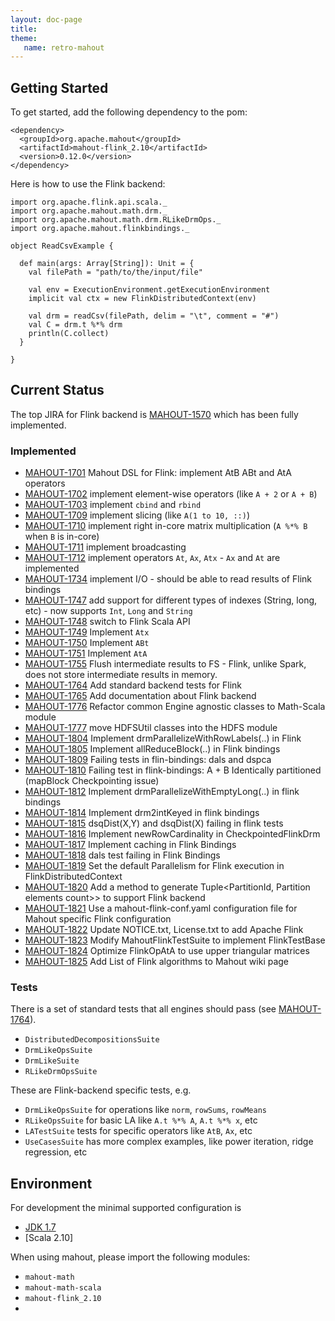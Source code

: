 ```yaml
---
layout: doc-page
title: 
theme:
   name: retro-mahout
---
```


## Getting Started 

To get started, add the following dependency to the pom:

    <dependency>
      <groupId>org.apache.mahout</groupId>
      <artifactId>mahout-flink_2.10</artifactId>
      <version>0.12.0</version>
    </dependency>

Here is how to use the Flink backend:

	import org.apache.flink.api.scala._
	import org.apache.mahout.math.drm._
	import org.apache.mahout.math.drm.RLikeDrmOps._
	import org.apache.mahout.flinkbindings._

	object ReadCsvExample {

	  def main(args: Array[String]): Unit = {
	    val filePath = "path/to/the/input/file"

	    val env = ExecutionEnvironment.getExecutionEnvironment
	    implicit val ctx = new FlinkDistributedContext(env)

	    val drm = readCsv(filePath, delim = "\t", comment = "#")
	    val C = drm.t %*% drm
	    println(C.collect)
	  }

	}

## Current Status

The top JIRA for Flink backend is [MAHOUT-1570](https://issues.apache.org/jira/browse/MAHOUT-1570) which has been fully implemented.

### Implemented

* [MAHOUT-1701](https://issues.apache.org/jira/browse/MAHOUT-1701) Mahout DSL for Flink: implement AtB ABt and AtA operators
* [MAHOUT-1702](https://issues.apache.org/jira/browse/MAHOUT-1702) implement element-wise operators (like `A + 2` or `A + B`) 
* [MAHOUT-1703](https://issues.apache.org/jira/browse/MAHOUT-1703) implement `cbind` and `rbind`
* [MAHOUT-1709](https://issues.apache.org/jira/browse/MAHOUT-1709) implement slicing (like `A(1 to 10, ::)`)
* [MAHOUT-1710](https://issues.apache.org/jira/browse/MAHOUT-1710) implement right in-core matrix multiplication (`A %*% B` when `B` is in-core) 
* [MAHOUT-1711](https://issues.apache.org/jira/browse/MAHOUT-1711) implement broadcasting
* [MAHOUT-1712](https://issues.apache.org/jira/browse/MAHOUT-1712) implement operators `At`, `Ax`, `Atx` - `Ax` and `At` are implemented
* [MAHOUT-1734](https://issues.apache.org/jira/browse/MAHOUT-1734) implement I/O - should be able to read results of Flink bindings
* [MAHOUT-1747](https://issues.apache.org/jira/browse/MAHOUT-1747) add support for different types of indexes (String, long, etc) - now supports `Int`, `Long` and `String`
* [MAHOUT-1748](https://issues.apache.org/jira/browse/MAHOUT-1748) switch to Flink Scala API 
* [MAHOUT-1749](https://issues.apache.org/jira/browse/MAHOUT-1749) Implement `Atx`
* [MAHOUT-1750](https://issues.apache.org/jira/browse/MAHOUT-1750) Implement `ABt`
* [MAHOUT-1751](https://issues.apache.org/jira/browse/MAHOUT-1751) Implement `AtA` 
* [MAHOUT-1755](https://issues.apache.org/jira/browse/MAHOUT-1755) Flush intermediate results to FS - Flink, unlike Spark, does not store intermediate results in memory.
* [MAHOUT-1764](https://issues.apache.org/jira/browse/MAHOUT-1764) Add standard backend tests for Flink
* [MAHOUT-1765](https://issues.apache.org/jira/browse/MAHOUT-1765) Add documentation about Flink backend
* [MAHOUT-1776](https://issues.apache.org/jira/browse/MAHOUT-1776) Refactor common Engine agnostic classes to Math-Scala module
* [MAHOUT-1777](https://issues.apache.org/jira/browse/MAHOUT-1777) move HDFSUtil classes into the HDFS module
* [MAHOUT-1804](https://issues.apache.org/jira/browse/MAHOUT-1804) Implement drmParallelizeWithRowLabels(..) in Flink
* [MAHOUT-1805](https://issues.apache.org/jira/browse/MAHOUT-1805) Implement allReduceBlock(..) in Flink bindings
* [MAHOUT-1809](https://issues.apache.org/jira/browse/MAHOUT-1809) Failing tests in flin-bindings: dals and dspca
* [MAHOUT-1810](https://issues.apache.org/jira/browse/MAHOUT-1810) Failing test in flink-bindings: A + B Identically partitioned (mapBlock Checkpointing issue)
* [MAHOUT-1812](https://issues.apache.org/jira/browse/MAHOUT-1812) Implement drmParallelizeWithEmptyLong(..) in flink bindings
* [MAHOUT-1814](https://issues.apache.org/jira/browse/MAHOUT-1814) Implement drm2intKeyed in flink bindings
* [MAHOUT-1815](https://issues.apache.org/jira/browse/MAHOUT-1815) dsqDist(X,Y) and dsqDist(X) failing in flink tests
* [MAHOUT-1816](https://issues.apache.org/jira/browse/MAHOUT-1816) Implement newRowCardinality in CheckpointedFlinkDrm
* [MAHOUT-1817](https://issues.apache.org/jira/browse/MAHOUT-1817) Implement caching in Flink Bindings
* [MAHOUT-1818](https://issues.apache.org/jira/browse/MAHOUT-1818) dals test failing in Flink Bindings
* [MAHOUT-1819](https://issues.apache.org/jira/browse/MAHOUT-1819) Set the default Parallelism for Flink execution in FlinkDistributedContext
* [MAHOUT-1820](https://issues.apache.org/jira/browse/MAHOUT-1820) Add a method to generate Tuple<PartitionId, Partition elements count>> to support Flink backend
* [MAHOUT-1821](https://issues.apache.org/jira/browse/MAHOUT-1821) Use a mahout-flink-conf.yaml configuration file for Mahout specific Flink configuration
* [MAHOUT-1822](https://issues.apache.org/jira/browse/MAHOUT-1822) Update NOTICE.txt, License.txt to add Apache Flink
* [MAHOUT-1823](https://issues.apache.org/jira/browse/MAHOUT-1823) Modify MahoutFlinkTestSuite to implement FlinkTestBase
* [MAHOUT-1824](https://issues.apache.org/jira/browse/MAHOUT-1824) Optimize FlinkOpAtA to use upper triangular matrices
* [MAHOUT-1825](https://issues.apache.org/jira/browse/MAHOUT-1825) Add List of Flink algorithms to Mahout wiki page

### Tests 

There is a set of standard tests that all engines should pass (see [MAHOUT-1764](https://issues.apache.org/jira/browse/MAHOUT-1764)).  

* `DistributedDecompositionsSuite` 
* `DrmLikeOpsSuite` 
* `DrmLikeSuite` 
* `RLikeDrmOpsSuite` 


These are Flink-backend specific tests, e.g.

* `DrmLikeOpsSuite` for operations like `norm`, `rowSums`, `rowMeans`
* `RLikeOpsSuite` for basic LA like `A.t %*% A`, `A.t %*% x`, etc
* `LATestSuite` tests for specific operators like `AtB`, `Ax`, etc
* `UseCasesSuite` has more complex examples, like power iteration, ridge regression, etc

## Environment 

For development the minimal supported configuration is 

* [JDK 1.7](http://www.oracle.com/technetwork/java/javase/downloads/jdk7-downloads-1880260.html)
* [Scala 2.10]

When using mahout, please import the following modules: 

* `mahout-math`
* `mahout-math-scala`
* `mahout-flink_2.10`
*